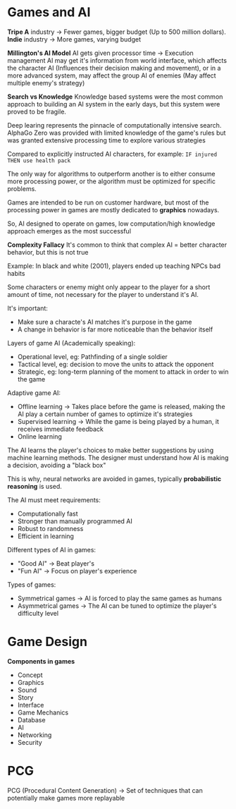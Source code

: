
# Games and AI

**Tripe A** industry -> Fewer games, bigger budget (Up to 500 million dollars).
**Indie** industry -> More games, varying budget

**Millington's AI Model**
AI gets given processor time -> Execution management
AI may get it's information from world interface, which affects the character AI (Influences their decision making and movement), or in a more advanced system, may affect the group AI of enemies (May affect multiple enemy's strategy)

**Search vs Knowledge**
Knowledge based systems were the most common approach to building an AI system in the early days, but this system were proved to be fragile.

Deep learing represents the pinnacle of computationally intensive search.
AlphaGo Zero was provided with limited knowledge of the game's rules but was granted extensive processing time to explore various strategies

Compared to explicitly instructed AI characters, for example:
`IF injured THEN use health pack`

The only way for algorithms to outperform another is to either consume more processing power, or the algorithm must be optimized for specific problems.

Games are intended to be run on customer hardware, but most of the processing power in games are mostly dedicated to **graphics** nowadays.

So, AI designed to operate on games, low computation/high knowledge approach emerges as the most successful

**Complexity Fallacy**
It's common to think that complex AI = better character behavior, but this is not true

Example:
In black and white (2001), players ended up teaching NPCs bad habits

Some characters or enemy might only appear to the player for a short amount of time, not necessary for the player to understand it's AI.

It's important:
- Make sure a characte's AI matches it's purpose in the game
- A change in behavior is far more noticeable than the behavior itself

Layers of game AI (Academically speaking):
- Operational level, eg: Pathfinding of a single soldier
- Tactical level, eg: decision to move the units to attack the opponent
- Strategic, eg: long-term planning of the moment to attack in order to win the game

Adaptive game AI:
- Offline learning -> Takes place before the game is released, making the AI play a certain number of games to optimize it's strategies
- Supervised learning -> While the game is being played by a human, it receives immediate feedback
- Online learning

The AI learns the player's choices to make better suggestions by using machine learning methods. The designer must understand how AI is making a decision, avoiding a "black box"

This is why, neural networks are avoided in games, typically **probabilistic reasoning** is used.

The AI must meet requirements:
- Computationally fast
- Stronger than manually programmed AI
- Robust to randomness
- Efficient in learning


Different types of AI in games:
- "Good AI" -> Beat player's
- "Fun AI" -> Focus on player's experience

Types of games:
- Symmetrical games -> AI is forced to play the same games as humans
- Asymmetrical games -> The AI can be tuned to optimize the player's difficulty level


# Game Design

**Components in games**
- Concept
- Graphics
- Sound
- Story
- Interface
- Game Mechanics
- Database 
- AI
- Networking
- Security


# PCG

PCG (Procedural Content Generation) -> Set of techniques that can potentially make games more replayable

